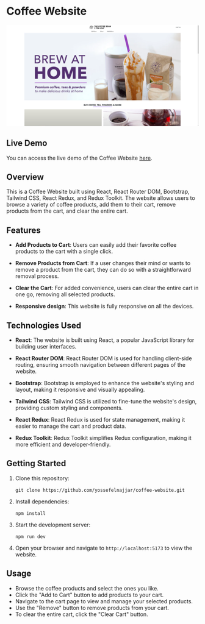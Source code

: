 # Coffee Website

![Coffee Website Screenshot](./src/assets/images/screenshot.png)

## Live Demo
You can access the live demo of the Coffee Website [here](https://coffee-yossef.vercel.app).

## Overview
This is a Coffee Website built using React, React Router DOM, Bootstrap, Tailwind CSS, React Redux, and Redux Toolkit. The website allows users to browse a variety of coffee products, add them to their cart, remove products from the cart, and clear the entire cart.

## Features
- **Add Products to Cart**: Users can easily add their favorite coffee products to the cart with a single click.

- **Remove Products from Cart**: If a user changes their mind or wants to remove a product from the cart, they can do so with a straightforward removal process.

- **Clear the Cart**: For added convenience, users can clear the entire cart in one go, removing all selected products.

- **Responsive design**: This website is fully responsive on all the devices.

## Technologies Used
- **React**: The website is built using React, a popular JavaScript library for building user interfaces.

- **React Router DOM**: React Router DOM is used for handling client-side routing, ensuring smooth navigation between different pages of the website.

- **Bootstrap**: Bootstrap is employed to enhance the website's styling and layout, making it responsive and visually appealing.

- **Tailwind CSS**: Tailwind CSS is utilized to fine-tune the website's design, providing custom styling and components.

- **React Redux**: React Redux is used for state management, making it easier to manage the cart and product data.

- **Redux Toolkit**: Redux Toolkit simplifies Redux configuration, making it more efficient and developer-friendly.

## Getting Started
1. Clone this repository:
   ```
   git clone https://github.com/yossefelnajjar/coffee-website.git
   ```

2. Install dependencies:
   ```
   npm install
   ```

3. Start the development server:
   ```
   npm run dev
   ```

4. Open your browser and navigate to `http://localhost:5173` to view the website.

## Usage
- Browse the coffee products and select the ones you like.
- Click the "Add to Cart" button to add products to your cart.
- Navigate to the cart page to view and manage your selected products.
- Use the "Remove" button to remove products from your cart.
- To clear the entire cart, click the "Clear Cart" button.
